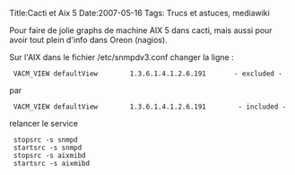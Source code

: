 Title:Cacti et Aix 5
Date:2007-05-16
Tags: Trucs et astuces,  mediawiki

Pour faire de jolie graphs de machine AIX 5 dans cacti, mais aussi pour
avoir tout plein d'info dans Oreon (nagios).

Sur l'AIX dans le fichier /etc/snmpdv3.conf changer la ligne :

` VACM_VIEW defaultView        1.3.6.1.4.1.2.6.191       - excluded -`

par

` VACM_VIEW defaultView        1.3.6.1.4.1.2.6.191        - included -`

relancer le service

` stopsrc -s snmpd`\
` startsrc -s snmpd`\
` stopsrc -s aixmibd`\
` startsrc -s aixmibd`

